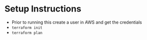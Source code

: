 # Setup Instructions

- Prior to running this create a user in AWS and get the credentials
- `terraform init`
- `terraform plan`